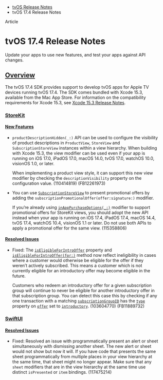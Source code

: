 - [tvOS Release Notes](https://developer.apple.com/documentation/tvos-release-notes)
- tvOS 17.4 Release Notes

Article

# tvOS 17.4 Release Notes

Update your apps to use new features, and test your apps against API changes.

## [Overview](https://developer.apple.com/documentation/tvos-release-notes/tvos-17_4-release-notes#Overview)

The tvOS 17.4 SDK provides support to develop tvOS apps for Apple TV devices running tvOS 17.4. The SDK comes bundled with Xcode 15.3, available from the Mac App Store. For information on the compatibility requirements for Xcode 15.3, see [Xcode 15.3 Release Notes](https://developer.apple.com/documentation/Xcode-Release-Notes/xcode-15_3-release-notes).

### [StoreKit](https://developer.apple.com/documentation/tvos-release-notes/tvos-17_4-release-notes#StoreKit)

#### [New Features](https://developer.apple.com/documentation/tvos-release-notes/tvos-17_4-release-notes#New-Features)

- `productDescriptionHidden(_:)` API can be used to configure the visibility of product descriptions in `ProductView`, `StoreView` and `SubscriptionStoreView` instances within a view hierarchy. When building with Xcode 15.3, the view modifier can be used even if your app is running on iOS 17.0, iPadOS 17.0, macOS 14.0, tvOS 17.0, watchOS 10.0, visionOS 1.0, or later.

  When implementing a product view style, it can support this new view modifier by checking the `descriptionVisibility` property on the configuration value. (110414819) (FB12261973)
- You can use [`SubscriptionStoreView`](https://developer.apple.com/documentation/storekit/subscriptionstoreview) to present promotional offers by adding the `subscriptionPromotionalOffer(offer:signature:)` modifier.

  If you’re already using [`inAppPurchaseOptions(_:)`](https://developer.apple.com/documentation/swiftui/view/inapppurchaseoptions(_:)) modifier to support promotional offers for StoreKit views, you should adopt the new API instead when your app is running on iOS 17.4, iPadOS 17.4, macOS 14.4, tvOS 17.4, watchOS 10.4, visionOS 1.1 or later. Do not use both APIs to apply a promotional offer for the same view. (115358806)

#### [Resolved Issues](https://developer.apple.com/documentation/tvos-release-notes/tvos-17_4-release-notes#Resolved-Issues)

- Fixed: The [`isEligibleForIntroOffer`](https://developer.apple.com/documentation/storekit/product/subscriptioninfo/3803203-iseligibleforintrooffer) property and [`isEligibleForIntroOffer(for:)`](https://developer.apple.com/documentation/storekit/product/subscriptioninfo/3791958-iseligibleforintrooffer) method now reflect ineligibility in cases where a customer would otherwise be eligible for the offer if they weren’t actively subscribed. This means a customer which is not currently eligible for an introductory offer may become eligible in the future.

  Customers who redeem an introductory offer for a given subscription group will continue to never be eligible for another introductory offer in that subscription group. You can detect this case this by checking if any one transaction with a matching [`subscriptionGroupID`](https://developer.apple.com/documentation/storekit/transaction/3749718-subscriptiongroupid) has the [`type`](https://developer.apple.com/documentation/storekit/transaction/offer/4307073-type) property on [`offer`](https://developer.apple.com/documentation/storekit/transaction/4307076-offer) set to [`introductory`](https://developer.apple.com/documentation/storekit/transaction/offertype/3822309-introductory). (103604770) (FB11889732)

### [SwiftUI](https://developer.apple.com/documentation/tvos-release-notes/tvos-17_4-release-notes#SwiftUI)

#### [Resolved Issues](https://developer.apple.com/documentation/tvos-release-notes/tvos-17_4-release-notes#Resolved-Issues)

- Fixed: Resolved an issue with programmatically present an alert or sheet simultaneously with dismissing another sheet. The new alert or sheet would not show but now it will. If you have code that presents the same sheet programmatically from multiple places in your view hierarchy at the same time, that sheet might no longer appear. Make sure that any `sheet` modifiers that are in the view hierarchy at the same time use distinct `isPresented` or `item` bindings. (117475214)
